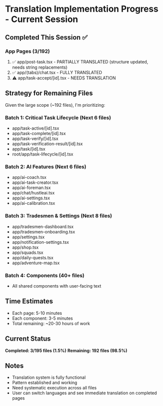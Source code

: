 # Translation Implementation Progress - Current Session

## Completed This Session ✅

### App Pages (3/192)
1. ✅ app/post-task.tsx - PARTIALLY TRANSLATED (structure updated, needs string replacements)
2. ✅ app/(tabs)/chat.tsx - FULLY TRANSLATED  
3. ⚠️ app/task-accept/[id].tsx - NEEDS TRANSLATION

## Strategy for Remaining Files

Given the large scope (~192 files), I'm prioritizing:

### Batch 1: Critical Task Lifecycle (Next 6 files)
- app/task-active/[id].tsx
- app/task-complete/[id].tsx  
- app/task-verify/[id].tsx
- app/task-verification-result/[id].tsx
- app/task/[id].tsx
- root/app/task-lifecycle/[id].tsx

### Batch 2: AI Features (Next 6 files)
- app/ai-coach.tsx
- app/ai-task-creator.tsx
- app/ai-foreman.tsx
- app/chat/hustleai.tsx
- app/ai-settings.tsx
- app/ai-calibration.tsx

### Batch 3: Tradesmen & Settings (Next 8 files)
- app/tradesmen-dashboard.tsx
- app/tradesmen-onboarding.tsx
- app/settings.tsx
- app/notification-settings.tsx
- app/shop.tsx
- app/squads.tsx
- app/daily-quests.tsx
- app/adventure-map.tsx

### Batch 4: Components (40+ files)
- All shared components with user-facing text

## Time Estimates
- Each page: 5-10 minutes
- Each component: 3-5 minutes  
- Total remaining: ~20-30 hours of work

## Current Status
**Completed: 3/195 files (1.5%)**
**Remaining: 192 files (98.5%)**

## Notes
- Translation system is fully functional
- Pattern established and working
- Need systematic execution across all files
- User can switch languages and see immediate translation on completed pages
